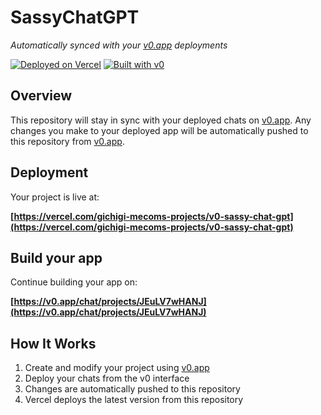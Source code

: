 # SassyChatGPT

*Automatically synced with your [v0.app](https://v0.app) deployments*

[![Deployed on Vercel](https://img.shields.io/badge/Deployed%20on-Vercel-black?style=for-the-badge&logo=vercel)](https://vercel.com/gichigi-mecoms-projects/v0-sassy-chat-gpt)
[![Built with v0](https://img.shields.io/badge/Built%20with-v0.app-black?style=for-the-badge)](https://v0.app/chat/projects/JEuLV7wHANJ)

## Overview

This repository will stay in sync with your deployed chats on [v0.app](https://v0.app).
Any changes you make to your deployed app will be automatically pushed to this repository from [v0.app](https://v0.app).

## Deployment

Your project is live at:

**[https://vercel.com/gichigi-mecoms-projects/v0-sassy-chat-gpt](https://vercel.com/gichigi-mecoms-projects/v0-sassy-chat-gpt)**

## Build your app

Continue building your app on:

**[https://v0.app/chat/projects/JEuLV7wHANJ](https://v0.app/chat/projects/JEuLV7wHANJ)**

## How It Works

1. Create and modify your project using [v0.app](https://v0.app)
2. Deploy your chats from the v0 interface
3. Changes are automatically pushed to this repository
4. Vercel deploys the latest version from this repository